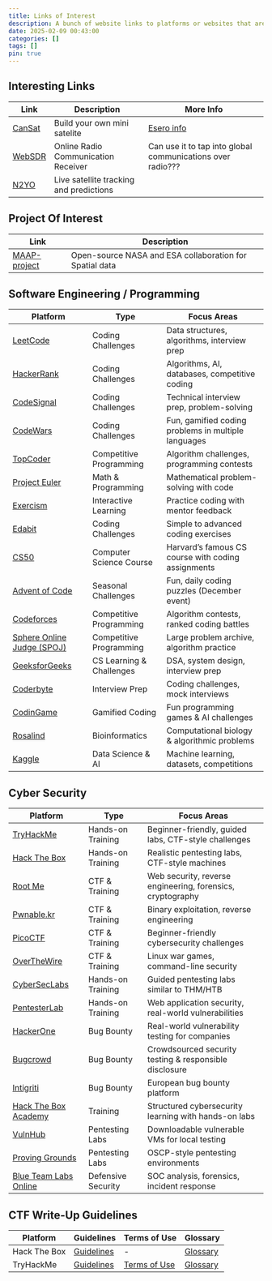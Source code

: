 ```yaml
---
title: Links of Interest
description: A bunch of website links to platforms or websites that are of interest.
date: 2025-02-09 00:43:00
categories: []
tags: []
pin: true
---
```


## Interesting Links

| Link                                                            | Description                             | More Info                                                                                 |
| --------------------------------------------------------------- | --------------------------------------- | ----------------------------------------------------------------------------------------- |
| [CanSat](https://www.instructables.com/CanSat-Beginners-Guide/) | Build your own mini satelite            | [Esero info](https://www.esero.lu/school-projects/build-your-own-mini-satellite/?lang=en) |
| [WebSDR](https://websdr.org/)                                   | Online Radio Communication Receiver     | Can use it to tap into global communications over radio???                                |
| [N2YO](https://www.n2yo.com/)                                   | Live satellite tracking and predictions |                                                                                           |


## Project Of Interest

| Link                                      | Description                                             |
| ----------------------------------------- | ------------------------------------------------------- |
| [MAAP-project](https://maap-project.org/) | Open-source NASA and ESA collaboration for Spatial data |

## Software Engineering / Programming

| Platform                                            | Type                     | Focus Areas                                         |
| --------------------------------------------------- | ------------------------ | --------------------------------------------------- |
| [LeetCode](https://leetcode.com/)                   | Coding Challenges        | Data structures, algorithms, interview prep         |
| [HackerRank](https://www.hackerrank.com/)           | Coding Challenges        | Algorithms, AI, databases, competitive coding       |
| [CodeSignal](https://codesignal.com/)               | Coding Challenges        | Technical interview prep, problem-solving           |
| [CodeWars](https://www.codewars.com/)               | Coding Challenges        | Fun, gamified coding problems in multiple languages |
| [TopCoder](https://www.topcoder.com/)               | Competitive Programming  | Algorithm challenges, programming contests          |
| [Project Euler](https://projecteuler.net/)          | Math & Programming       | Mathematical problem-solving with code              |
| [Exercism](https://exercism.io/)                    | Interactive Learning     | Practice coding with mentor feedback                |
| [Edabit](https://edabit.com/)                       | Coding Challenges        | Simple to advanced coding exercises                 |
| [CS50](https://cs50.harvard.edu/)                   | Computer Science Course  | Harvard’s famous CS course with coding assignments  |
| [Advent of Code](https://adventofcode.com/)         | Seasonal Challenges      | Fun, daily coding puzzles (December event)          |
| [Codeforces](https://codeforces.com/)               | Competitive Programming  | Algorithm contests, ranked coding battles           |
| [Sphere Online Judge (SPOJ)](https://www.spoj.com/) | Competitive Programming  | Large problem archive, algorithm practice           |
| [GeeksforGeeks](https://www.geeksforgeeks.org/)     | CS Learning & Challenges | DSA, system design, interview prep                  |
| [Coderbyte](https://coderbyte.com/)                 | Interview Prep           | Coding challenges, mock interviews                  |
| [CodinGame](https://www.codingame.com/)             | Gamified Coding          | Fun programming games & AI challenges               |
| [Rosalind](https://rosalind.info/)                  | Bioinformatics           | Computational biology & algorithmic problems        |
| [Kaggle](https://www.kaggle.com/)                   | Data Science & AI        | Machine learning, datasets, competitions            |

## Cyber Security

| Platform                                                    | Type               | Focus Areas                                                |
| ----------------------------------------------------------- | ------------------ | ---------------------------------------------------------- |
| [TryHackMe](https://tryhackme.com/)                         | Hands-on Training  | Beginner-friendly, guided labs, CTF-style challenges       |
| [Hack The Box](https://www.hackthebox.com/)                 | Hands-on Training  | Realistic pentesting labs, CTF-style machines              |
| [Root Me](https://www.root-me.org/)                         | CTF & Training     | Web security, reverse engineering, forensics, cryptography |
| [Pwnable.kr](https://pwnable.kr/)                           | CTF & Training     | Binary exploitation, reverse engineering                   |
| [PicoCTF](https://picoctf.org/)                             | CTF & Training     | Beginner-friendly cybersecurity challenges                 |
| [OverTheWire](https://overthewire.org/wargames/)            | CTF & Training     | Linux war games, command-line security                     |
| [CyberSecLabs](https://www.cyberseclabs.co.uk/)             | Hands-on Training  | Guided pentesting labs similar to THM/HTB                  |
| [PentesterLab](https://pentesterlab.com/)                   | Hands-on Training  | Web application security, real-world vulnerabilities       |
| [HackerOne](https://www.hackerone.com/)                     | Bug Bounty         | Real-world vulnerability testing for companies             |
| [Bugcrowd](https://www.bugcrowd.com/)                       | Bug Bounty         | Crowdsourced security testing & responsible disclosure     |
| [Intigriti](https://www.intigriti.com/)                     | Bug Bounty         | European bug bounty platform                               |
| [Hack The Box Academy](https://academy.hackthebox.com/)     | Training           | Structured cybersecurity learning with hands-on labs       |
| [VulnHub](https://www.vulnhub.com/)                         | Pentesting Labs    | Downloadable vulnerable VMs for local testing              |
| [Proving Grounds](https://www.offensive-security.com/labs/) | Pentesting Labs    | OSCP-style pentesting environments                         |
| [Blue Team Labs Online](https://blueteamlabs.online/)       | Defensive Security | SOC analysis, forensics, incident response                 |

## CTF Write-Up Guidelines

| Platform     | Guidelines                                                                                              | Terms of Use                                             | Glossary                                                          |
| ------------ | ------------------------------------------------------------------------------------------------------- | -------------------------------------------------------- | ----------------------------------------------------------------- |
| Hack The Box | [Guidelines](https://help.hackthebox.com/en/articles/5188925-streaming-writeups-walkthrough-guidelines) | -                                                        | [Glossary](https://www.hackthebox.com/resources/hacking-glossary) |
| TryHackMe    | [Guidelines](https://help.tryhackme.com/en/articles/6495836-the-room-review-process)                    | [Terms of Use](https://tryhackme.com/legal/terms-of-use) | [Glossary](https://tryhackme.com/glossary)                        |

